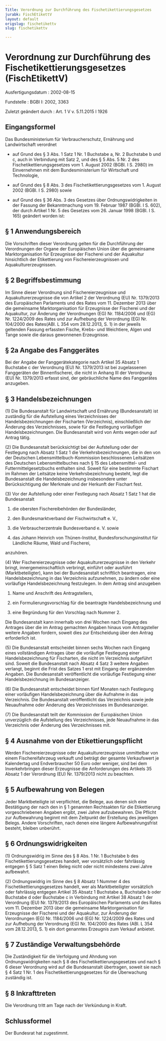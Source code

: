 ```yaml
---
Title: Verordnung zur Durchführung des Fischetikettierungsgesetzes
jurabk: FischEtikettV
layout: default
origslug: fischetikettv
slug: fischetikettv

---
```


# Verordnung zur Durchführung des Fischetikettierungsgesetzes (FischEtikettV)

Ausfertigungsdatum
:   2002-08-15

Fundstelle
:   BGBl I: 2002, 3363

Zuletzt geändert durch
:   Art. 1 V v. 5.11.2015 I 1926


## Eingangsformel

Das Bundesministerium für Verbraucherschutz, Ernährung und Landwirtschaft verordnet

-   auf Grund des § 3 Abs. 1 Satz 1 Nr. 1 Buchstabe a, Nr. 2 Buchstabe b und c, auch in Verbindung mit Satz 2, und des § 5 Abs. 5 Nr. 2 des Fischetikettierungsgesetzes vom 1. August 2002 (BGBl. I S. 2980) im Einvernehmen mit dem Bundesministerium für Wirtschaft und Technologie,


-   auf Grund des § 8 Abs. 3 des Fischetikettierungsgesetzes vom 1. August 2002 (BGBl. I S. 2980) sowie


-   auf Grund des § 36 Abs. 3 des Gesetzes über Ordnungswidrigkeiten in der Fassung der Bekanntmachung vom 19. Februar 1987 (BGBl. I S. 602), der durch Artikel 1 Nr. 5 des Gesetzes vom 26. Januar 1998 (BGBl. I S. 165) geändert worden ist:





## § 1 Anwendungsbereich

Die Vorschriften dieser Verordnung gelten für die Durchführung der Verordnungen der Organe der Europäischen Union über die gemeinsame Marktorganisation für Erzeugnisse der Fischerei und der Aquakultur hinsichtlich der Etikettierung von Fischereierzeugnissen und Aquakulturerzeugnissen.


## § 2 Begriffsbestimmung

Im Sinne dieser Verordnung sind Fischereierzeugnisse und Aquakulturerzeugnisse die von Artikel 2 der Verordnung (EU) Nr. 1379/2013 des Europäischen Parlaments und des Rates vom 11. Dezember 2013 über die gemeinsame Marktorganisation für Erzeugnisse der Fischerei und der Aquakultur, zur Änderung der Verordnungen (EG) Nr. 1184/2006 und (EG) Nr. 1224/2009 des Rates und zur Aufhebung der Verordnung (EG) Nr. 104/2000 des Rates(ABl. L 354 vom 28.12.2013, S. 1) in der jeweils geltenden Fassung erfassten Fische, Krebs- und Weichtiere, Algen und Tange sowie die daraus gewonnenen Erzeugnisse.


## § 2a Angabe des Fanggerätes

Bei der Angabe der Fanggerätekategorie nach Artikel 35 Absatz 1 Buchstabe c der Verordnung (EU) Nr. 1379/2013 ist bei zugelassenen Fanggeräten der Binnenfischerei, die nicht in Anhang III der Verordnung (EU) Nr. 1379/2013 erfasst sind, der gebräuchliche Name des Fanggerätes anzugeben.


## § 3 Handelsbezeichnungen

(1) Die Bundesanstalt für Landwirtschaft und Ernährung (Bundesanstalt) ist zuständig für die Aufstellung eines Verzeichnisses der Handelsbezeichnungen der Fischarten (Verzeichnis), einschließlich der Änderung des Verzeichnisses, sowie für die Festlegung vorläufiger Handelsbezeichnungen. Die Bundesanstalt wird von Amts wegen oder auf Antrag tätig.

(2) Die Bundesanstalt berücksichtigt bei der Aufstellung oder der Festlegung nach Absatz 1 Satz 1 die Verkehrsbezeichnungen, die in den von der Deutschen Lebensmittelbuch-Kommission beschlossenen Leitsätzen des Deutschen Lebensmittelbuches nach § 15 des Lebensmittel- und Futtermittelgesetzbuchs enthalten sind. Soweit für eine bestimmte Fischart im Rahmen der Leitsätze keine Verkehrsbezeichnung besteht, legt die Bundesanstalt die Handelsbezeichnung insbesondere unter Berücksichtigung der Merkmale und der Herkunft der Fischart fest.

(3) Vor der Aufstellung oder einer Festlegung nach Absatz 1 Satz 1 hat die Bundesanstalt

1.  die obersten Fischereibehörden der Bundesländer,


2.  den Bundesmarktverband der Fischwirtschaft e. V.,


3.  die Verbraucherzentrale Bundesverband e. V. sowie


4.  das Johann Heinrich von Thünen-Institut, Bundesforschungsinstitut für Ländliche Räume, Wald und Fischerei,



anzuhören.

(4) Wer Fischereierzeugnisse oder Aquakulturerzeugnisse in den Verkehr bringt, innergemeinschaftlich verbringt, einführt oder ausführt (Marktbeteiligter), kann bei der Bundesanstalt schriftlich beantragen, eine Handelsbezeichnung in das Verzeichnis aufzunehmen, zu ändern oder eine vorläufige Handelsbezeichnung festzulegen. In dem Antrag sind anzugeben

1.  Name und Anschrift des Antragstellers,


2.  ein Formulierungsvorschlag für die beantragte Handelsbezeichnung und


3.  eine Begründung für den Vorschlag nach Nummer 2.



Die Bundesanstalt kann innerhalb von drei Wochen nach Eingang des Antrages über die im Antrag gemachten Angaben hinaus vom Antragsteller weitere Angaben fordern, soweit dies zur Entscheidung über den Antrag erforderlich ist.

(5) Die Bundesanstalt entscheidet binnen sechs Wochen nach Eingang eines vollständigen Antrages über die vorläufige Festlegung einer Handelsbezeichnung für Fischarten, die nicht im Verzeichnis aufgeführt sind. Soweit die Bundesanstalt nach Absatz 4 Satz 3 weitere Angaben verlangt, beginnt die Frist des Satzes 1 erst mit Eingang der ergänzenden Angaben. Die Bundesanstalt veröffentlicht die vorläufige Festlegung einer Handelsbezeichnung im Bundesanzeiger.

(6) Die Bundesanstalt entscheidet binnen fünf Monaten nach Festlegung einer vorläufigen Handelsbezeichnung über die Aufnahme in das Verzeichnis. Die Bundesanstalt veröffentlicht das Verzeichnis sowie jede Neuaufnahme oder Änderung des Verzeichnisses im Bundesanzeiger.

(7) Die Bundesanstalt teilt der Kommission der Europäischen Union unverzüglich die Aufstellung des Verzeichnisses, jede Neuaufnahme in das Verzeichnis oder Änderung des Verzeichnisses mit.


## § 4 Ausnahme von der Etikettierungspflicht

Werden Fischereierzeugnisse oder Aquakulturerzeugnisse unmittelbar von einem Fischereifahrzeug verkauft und beträgt der gesamte Verkaufswert je Kalendertag und Endverbraucher 50 Euro oder weniger, sind bei dem Inverkehrbringen dieser Erzeugnisse die Anforderungen des Artikels 35 Absatz 1 der Verordnung (EU) Nr. 1379/2013 nicht zu beachten.


## § 5 Aufbewahrung von Belegen

Jeder Marktbeteiligte ist verpflichtet, die Belege, aus denen sich eine Bestätigung der nach den in § 1 genannten Rechtsakten für die Etikettierung vorgeschriebenen Angaben ergibt, zwei Jahre aufzubewahren. Die Pflicht zur Aufbewahrung beginnt mit dem Zeitpunkt der Erstellung des jeweiligen Belegs. Andere Vorschriften, nach denen eine längere Aufbewahrungsfrist besteht, bleiben unberührt.


## § 6 Ordnungswidrigkeiten

(1) Ordnungswidrig im Sinne des § 8 Abs. 1 Nr. 1 Buchstabe b des Fischetikettierungsgesetzes handelt, wer vorsätzlich oder fahrlässig entgegen § 5 Satz 1 einen Beleg nicht oder nicht mindestens zwei Jahre aufbewahrt.

(2) Ordnungswidrig im Sinne des § 8 Absatz 1 Nummer 4 des Fischetikettierungsgesetzes handelt, wer als Marktbeteiligter vorsätzlich oder fahrlässig entgegen Artikel 35 Absatz 1 Buchstabe a, Buchstabe b oder Buchstabe d oder Buchstabe c in Verbindung mit Artikel 38 Absatz 1 der Verordnung (EU) Nr. 1379/2013 des Europäischen Parlaments und des Rates vom 11. Dezember 2013 über die gemeinsame Marktorganisation für Erzeugnisse der Fischerei und der Aquakultur, zur Änderung der Verordnungen (EG) Nr. 1184/2006 und (EG) Nr. 1224/2009 des Rates und zur Aufhebung der Verordnung (EG) Nr. 104/2000 des Rates (ABl. L 354 vom 28.12.2013, S. 1) ein dort genanntes Erzeugnis zum Verkauf anbietet.


## § 7 Zuständige Verwaltungsbehörde

Die Zuständigkeit für die Verfolgung und Ahndung von Ordnungswidrigkeiten nach § 8 des Fischetikettierungsgesetzes und nach § 6 dieser Verordnung wird auf die Bundesanstalt übertragen, soweit sie nach § 4 Satz 1 Nr. 1 des Fischetikettierungsgesetzes für die Überwachung zuständig ist.


## § 8 Inkrafttreten

Die Verordnung tritt am Tage nach der Verkündung in Kraft.


## Schlussformel

Der Bundesrat hat zugestimmt.


